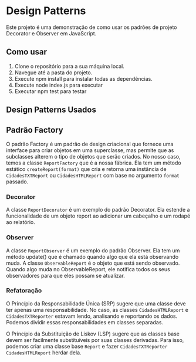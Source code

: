 # Design Patterns
Este projeto é uma demonstração de como usar os padrões de projeto Decorator e Observer em JavaScript.

## Como usar
1. Clone o repositório para a sua máquina local.
2. Navegue até a pasta do projeto.
3. Execute npm install para instalar todas as dependências.
4. Execute node index.js <formato> para executar
5. Executar npm test para testar

## Design Patterns Usados

## Padrão Factory
O padrão Factory é um padrão de design criacional que fornece uma interface para criar objetos em uma superclasse, mas permite que as subclasses alterem o tipo de objetos que serão criados.
No nosso caso, temos a classe `ReportFactory` que é a nossa fábrica. Ela tem um método estático `createReport(format)` que cria e retorna uma instância de `CidadesTXTReport` ou `CidadesHTMLReport` com base no argumento `format` passado.

### Decorator
A classe `ReportDecorator` é um exemplo do padrão Decorator. Ela estende a funcionalidade de um objeto report ao adicionar um cabeçalho e um rodapé ao relatório.

### Observer
A classe `ReportObserver` é um exemplo do padrão Observer. Ela tem um método update() que é chamado quando algo que ela está observando muda. A classe `ObservableReport` é o objeto que está sendo observado. Quando algo muda no ObservableReport, ele notifica todos os seus observadores para que eles possam se atualizar.

### Refatoração 
O Princípio da Responsabilidade Única (SRP) sugere que uma classe deve ter apenas uma responsabilidade. No caso, as classes `CidadesHTMLReport` e `CidadesTXTReporter` estavam lendo, analisando e reportando os dados. Podemos dividir essas responsabilidades em classes separadas.

O Princípio da Substituição de Liskov (LSP) sugere que as classes base devem ser facilmente substituíveis por suas classes derivadas. Para isso, podemos criar uma classe base `Report` e fazer `CidadesTXTReporter`  `CidadesHTMLReport` herdar dela.

